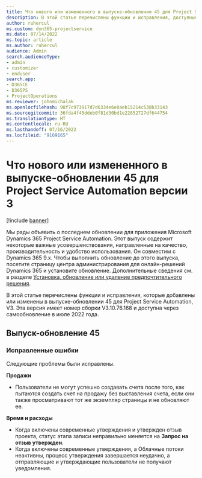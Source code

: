 ```yaml
---
title: Что нового или измененного в выпуске-обновлении 45 для Project Service Automation версии 3
description: В этой статье перечислены функции и исправления, доступные в выпуске-обновлении 45 для Microsoft Dynamics 365 Project Service Automation, V3.
author: ruhercul
ms.custom: dyn365-projectservice
ms.date: 07/14/2022
ms.topic: article
ms.author: ruhercul
audience: Admin
search.audienceType:
- admin
- customizer
- enduser
search.app:
- D365CE
- D365PS
- ProjectOperations
ms.reviewer: johnmichalak
ms.openlocfilehash: 98f7c973917d7d6334e6e0aeb15214c538b33143
ms.sourcegitcommit: 36fda4f45ddeb0f81d30bd1e22852727df644754
ms.translationtype: HT
ms.contentlocale: ru-RU
ms.lasthandoff: 07/16/2022
ms.locfileid: "9169165"
---
```

# <a name="whats-new-or-changed-in-project-service-automation-update-release-45-v3"></a>Что нового или измененного в выпуске-обновлении 45 для Project Service Automation версии 3

[!include [banner](../includes/psa-now-project-operations.md)]

Мы рады объявить о последнем обновлении для приложения Microsoft Dynamics 365 Project Service Automation. Этот выпуск содержит некоторые важные усовершенствования, направленные на качество, производительность и удобство использования. Он совместим с Dynamics 365 9.x. Чтобы выполнить обновление до этого выпуска, посетите страницу центра администрирования для онлайн-решений Dynamics 365 и установите обновление. Дополнительные сведения см. в разделе [Установка, обновление или удаление предпочтительного решения](/power-platform/admin/install-remove-preferred-solution).

В этой статье перечислены функции и исправления, которые добавлены или изменены в выпуске-обновлении 45 для Project Service Automation, V3. Эта версия имеет номер сборки V3.10.76.168 и доступна через самообновление в июле 2022 года.

## <a name="update-release-45"></a>Выпуск-обновление 45

### <a name="bug-fixes"></a>Исправленные ошибки

Следующие проблемы были исправлены.

**Продажи**

- Пользователи не могут успешно создавать счета после того, как пытаются создать счет на продажу без выставления счета, если они также просматривают тот же экземпляр страницы и не обновляют ее.

**Время и расходы**

- Когда включены современные утверждения и утвержден отзыв проекта, статус этапа записи неправильно меняется на **Запрос на отзыв утвержден**.
- Когда включены современные утверждения, а Облачные потоки неактивны, процесс утверждения завершается неудачно, а отправляющие и утверждающие пользователи не получают уведомления.

